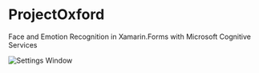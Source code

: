 # ProjectOxford

Face and Emotion Recognition in Xamarin.Forms with Microsoft Cognitive Services


![Settings Window](https://shah0150.github.io/ProjectOxford/Xamarin.Forms_Faceemotiondetection.png)

